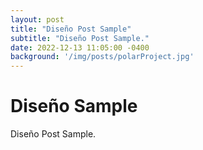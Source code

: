```yaml
---
layout: post
title: "Diseño Post Sample"
subtitle: "Diseño Post Sample."
date: 2022-12-13 11:05:00 -0400
background: '/img/posts/polarProject.jpg'
---
```


# Diseño Sample

Diseño Post Sample.
